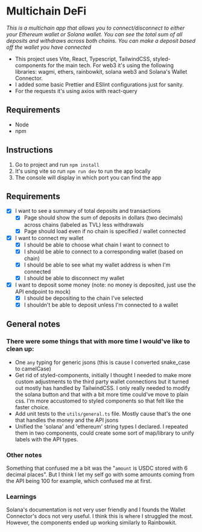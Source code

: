 # Multichain DeFi

_This is a multichain app that allows you to connect/disconnect to either your Ethereum wallet or Solana wallet. You can see the total sum of all deposits and withdraws across both chains. You can make a deposit based off the wallet you have connected_

- This project uses Vite, React, Typescript, TailwindCSS, styled-components for the main tech.
  For web3 it's using the following libraries: wagmi, ethers, rainbowkit, solana web3 and Solana's Wallet Connector.
- I added some basic Prettier and ESlint configurations just for sanity.
- For the requests it's using axios with react-query

## Requirements

- Node
- npm

## Instructions

1. Go to project and run `npm install`
2. It's using vite so run `npm run dev` to run the app locally
3. The console will display in which port you can find the app

## Requirements

- [x] I want to see a summary of total deposits and transactions
  - [x] Page should show the sum of deposits in dollars (two decimals) across chains (labeled as TVL) less withdrawals
  - [x] Page should load even if no chain is specified / wallet connected
- [x] I want to connect my wallet
  - [x] I should be able to choose what chain I want to connect to
  - [x] I should be able to connect to a corresponding wallet (based on chain)
  - [x] I should be able to see what my wallet address is when I'm connected
  - [x] I should be able to disconnect my wallet
- [x] I want to deposit some money (note: no money is deposited, just use the API endpoint to mock)
  - [x] I should be depositing to the chain I've selected
  - [x] I shouldn't be able to deposit unless I'm connected to a wallet

## General notes

### There were some things that with more time I would've like to clean up:

- One `any` typing for generic jsons (this is cause I converted snake_case to camelCase)
- Get rid of styled-components, initially I thought I needed to make more custom adjustments to the third party wallet connections but it turned out mostly has handled by TailwindCSS. I only really needed to modify the solana button and that with a bit more time could've move to plain css. I'm more accustomed to styled components so that felt like the faster choice.
- Add unit tests to the `utils/general.ts` file. Mostly cause that's the one that handles the money and the API jsons
- Unified the 'solana' and 'ethereum' string types I declared. I repeated them in two components, could create some sort of map/library to unify labels with the API types.

### Other notes

Something that confused me a bit was the "`amount` is USDC stored with 6 decimal places". But I think I let my self go with some amounts coming from the API being 100 for example, which confused me at first.

### Learnings

Solana's documentation is not very user friendly and I founds the Wallet Connector's docs not very useful. I think this is where I struggled the most. However, the components ended up working similarly to Rainbowkit.

